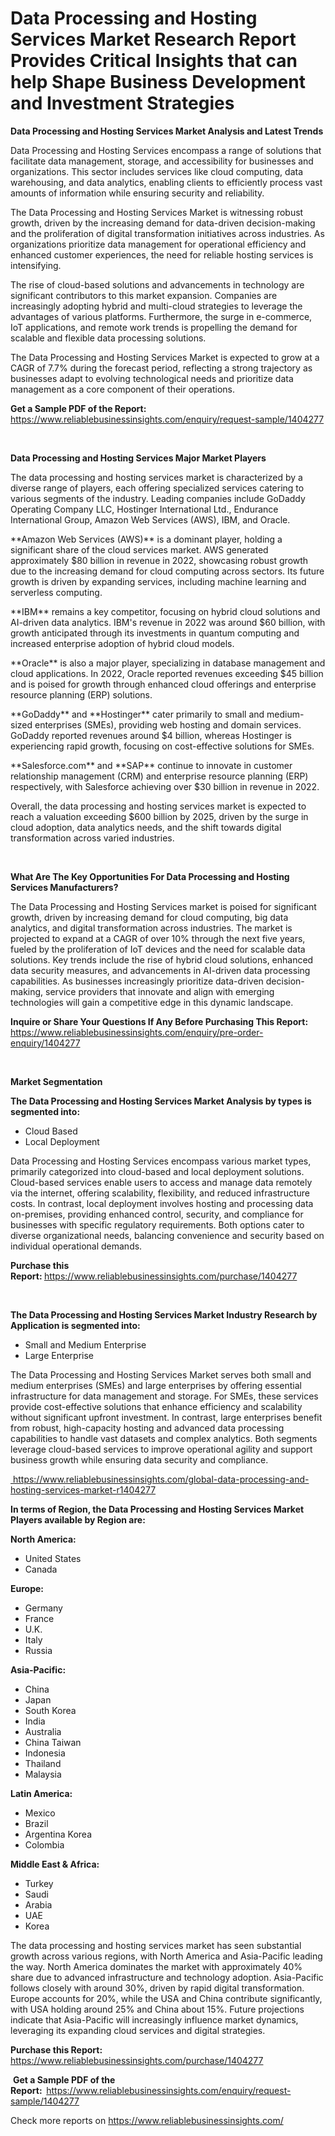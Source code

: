<p><h1>Data Processing and Hosting Services Market Research Report Provides Critical Insights that can help Shape Business Development and Investment Strategies</h1></p><p><strong>Data Processing and Hosting Services Market Analysis and Latest Trends</strong></p>
<p><p>Data Processing and Hosting Services encompass a range of solutions that facilitate data management, storage, and accessibility for businesses and organizations. This sector includes services like cloud computing, data warehousing, and data analytics, enabling clients to efficiently process vast amounts of information while ensuring security and reliability. </p><p>The Data Processing and Hosting Services Market is witnessing robust growth, driven by the increasing demand for data-driven decision-making and the proliferation of digital transformation initiatives across industries. As organizations prioritize data management for operational efficiency and enhanced customer experiences, the need for reliable hosting services is intensifying. </p><p>The rise of cloud-based solutions and advancements in technology are significant contributors to this market expansion. Companies are increasingly adopting hybrid and multi-cloud strategies to leverage the advantages of various platforms. Furthermore, the surge in e-commerce, IoT applications, and remote work trends is propelling the demand for scalable and flexible data processing solutions. </p><p>The Data Processing and Hosting Services Market is expected to grow at a CAGR of 7.7% during the forecast period, reflecting a strong trajectory as businesses adapt to evolving technological needs and prioritize data management as a core component of their operations.</p></p>
<p><strong>Get a Sample PDF of the Report:&nbsp;</strong> <a href="https://www.reliablebusinessinsights.com/enquiry/request-sample/1404277?utm_campaign=1877&utm_medium=2&utm_source=Github&utm_content=ia&utm_term=13012025&utm_id=data-processing-and-hosting-services">https://www.reliablebusinessinsights.com/enquiry/request-sample/1404277</a></p>
<p>&nbsp;</p>
<p><strong>Data Processing and Hosting Services Major Market Players</strong></p>
<p><p>The data processing and hosting services market is characterized by a diverse range of players, each offering specialized services catering to various segments of the industry. Leading companies include GoDaddy Operating Company LLC, Hostinger International Ltd., Endurance International Group, Amazon Web Services (AWS), IBM, and Oracle.</p><p>**Amazon Web Services (AWS)** is a dominant player, holding a significant share of the cloud services market. AWS generated approximately $80 billion in revenue in 2022, showcasing robust growth due to the increasing demand for cloud computing across sectors. Its future growth is driven by expanding services, including machine learning and serverless computing.</p><p>**IBM** remains a key competitor, focusing on hybrid cloud solutions and AI-driven data analytics. IBM's revenue in 2022 was around $60 billion, with growth anticipated through its investments in quantum computing and increased enterprise adoption of hybrid cloud models.</p><p>**Oracle** is also a major player, specializing in database management and cloud applications. In 2022, Oracle reported revenues exceeding $45 billion and is poised for growth through enhanced cloud offerings and enterprise resource planning (ERP) solutions.</p><p>**GoDaddy** and **Hostinger** cater primarily to small and medium-sized enterprises (SMEs), providing web hosting and domain services. GoDaddy reported revenues around $4 billion, whereas Hostinger is experiencing rapid growth, focusing on cost-effective solutions for SMEs.</p><p>**Salesforce.com** and **SAP** continue to innovate in customer relationship management (CRM) and enterprise resource planning (ERP) respectively, with Salesforce achieving over $30 billion in revenue in 2022.</p><p>Overall, the data processing and hosting services market is expected to reach a valuation exceeding $600 billion by 2025, driven by the surge in cloud adoption, data analytics needs, and the shift towards digital transformation across varied industries.</p></p>
<p>&nbsp;</p>
<p><strong>What Are The Key Opportunities For Data Processing and Hosting Services Manufacturers?</strong></p>
<p><p>The Data Processing and Hosting Services market is poised for significant growth, driven by increasing demand for cloud computing, big data analytics, and digital transformation across industries. The market is projected to expand at a CAGR of over 10% through the next five years, fueled by the proliferation of IoT devices and the need for scalable data solutions. Key trends include the rise of hybrid cloud solutions, enhanced data security measures, and advancements in AI-driven data processing capabilities. As businesses increasingly prioritize data-driven decision-making, service providers that innovate and align with emerging technologies will gain a competitive edge in this dynamic landscape.</p></p>
<p><strong>Inquire or Share Your Questions If Any Before Purchasing This Report:</strong> <a href="https://www.reliablebusinessinsights.com/enquiry/pre-order-enquiry/1404277?utm_campaign=1877&utm_medium=2&utm_source=Github&utm_content=ia&utm_term=13012025&utm_id=data-processing-and-hosting-services">https://www.reliablebusinessinsights.com/enquiry/pre-order-enquiry/1404277</a></p>
<p>&nbsp;</p>
<p><strong>Market Segmentation</strong></p>
<p><strong>The Data Processing and Hosting Services Market Analysis by types is segmented into:</strong></p>
<p><ul><li>Cloud Based</li><li>Local Deployment</li></ul></p>
<p><p>Data Processing and Hosting Services encompass various market types, primarily categorized into cloud-based and local deployment solutions. Cloud-based services enable users to access and manage data remotely via the internet, offering scalability, flexibility, and reduced infrastructure costs. In contrast, local deployment involves hosting and processing data on-premises, providing enhanced control, security, and compliance for businesses with specific regulatory requirements. Both options cater to diverse organizational needs, balancing convenience and security based on individual operational demands.</p></p>
<p><strong>Purchase this Report:&nbsp;</strong><a href="https://www.reliablebusinessinsights.com/purchase/1404277?utm_campaign=1877&utm_medium=2&utm_source=Github&utm_content=ia&utm_term=13012025&utm_id=data-processing-and-hosting-services">https://www.reliablebusinessinsights.com/purchase/1404277</a></p>
<p>&nbsp;</p>
<p><strong>The Data Processing and Hosting Services Market Industry Research by Application is segmented into:</strong></p>
<p><ul><li>Small and Medium Enterprise</li><li>Large Enterprise</li></ul></p>
<p><p>The Data Processing and Hosting Services Market serves both small and medium enterprises (SMEs) and large enterprises by offering essential infrastructure for data management and storage. For SMEs, these services provide cost-effective solutions that enhance efficiency and scalability without significant upfront investment. In contrast, large enterprises benefit from robust, high-capacity hosting and advanced data processing capabilities to handle vast datasets and complex analytics. Both segments leverage cloud-based services to improve operational agility and support business growth while ensuring data security and compliance.</p></p>
<p><a href="https://www.reliablebusinessinsights.com/global-data-processing-and-hosting-services-market-r1404277?utm_campaign=1877&utm_medium=2&utm_source=Github&utm_content=ia&utm_term=13012025&utm_id=data-processing-and-hosting-services">&nbsp;https://www.reliablebusinessinsights.com/global-data-processing-and-hosting-services-market-r1404277</a></p>
<p><strong>In terms of Region, the Data Processing and Hosting Services Market Players available by Region are:</strong></p>
<p>
    <p> <strong> North America: </strong>
        <ul>
            <li>United States</li>
            <li>Canada</li>
        </ul>
        </p> 
    <p> <strong> Europe: </strong>
        <ul>
            <li>Germany</li>
            <li>France</li>
            <li>U.K.</li>
            <li>Italy</li>
            <li>Russia</li>
        </ul>
        </p> 
    <p> <strong> Asia-Pacific: </strong>
        <ul>
            <li>China</li>
            <li>Japan</li>
            <li>South Korea</li>
            <li>India</li>
            <li>Australia</li>
            <li>China Taiwan</li>
            <li>Indonesia</li>
            <li>Thailand</li>
            <li>Malaysia</li>
        </ul>
        </p> 
    <p> <strong> Latin America: </strong>
        <ul>
            <li>Mexico</li>
            <li>Brazil</li>
            <li>Argentina Korea</li>
            <li>Colombia</li>
        </ul>
        </p> 
    <p> <strong> Middle East & Africa: </strong>
        <ul>
            <li>Turkey</li>
            <li>Saudi</li>
            <li>Arabia</li>
            <li>UAE</li>
            <li>Korea</li>
        </ul>
    </p>
    </p>
<p><p>The data processing and hosting services market has seen substantial growth across various regions, with North America and Asia-Pacific leading the way. North America dominates the market with approximately 40% share due to advanced infrastructure and technology adoption. Asia-Pacific follows closely with around 30%, driven by rapid digital transformation. Europe accounts for 20%, while the USA and China contribute significantly, with USA holding around 25% and China about 15%. Future projections indicate that Asia-Pacific will increasingly influence market dynamics, leveraging its expanding cloud services and digital strategies.</p></p>
<p><strong>Purchase this Report: </strong><a href="https://www.reliablebusinessinsights.com/purchase/1404277?utm_campaign=1877&utm_medium=2&utm_source=Github&utm_content=ia&utm_term=13012025&utm_id=data-processing-and-hosting-services">https://www.reliablebusinessinsights.com/purchase/1404277</a></p>
<p>&nbsp;<strong>Get a Sample PDF of the Report:&nbsp;&nbsp;</strong><a href="https://www.reliablebusinessinsights.com/enquiry/request-sample/1404277?utm_campaign=1877&utm_medium=2&utm_source=Github&utm_content=ia&utm_term=13012025&utm_id=data-processing-and-hosting-services">https://www.reliablebusinessinsights.com/enquiry/request-sample/1404277</a></p>
<p><strong></strong></p>
<p>Check more reports on <a href="https://www.reliablebusinessinsights.com/?utm_campaign=1877&utm_medium=2&utm_source=Github&utm_content=ia&utm_term=13012025&utm_id=data-processing-and-hosting-services">https://www.reliablebusinessinsights.com/</a></p>